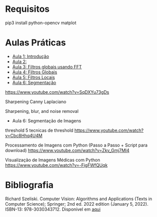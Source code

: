 # Requisitos

pip3 install python-opencv matplot


# Aulas Práticas

- [Aula 1: Introdução](Aula1)
- [Aula 2:](Aula2)
- [Aula 3: Filtros globais usando FFT](Aula3)
- [Aula 4: Filtros Globais](Aula4)
- [Aula 5: Filtros Locais](Aula5)
- [Aula 6: Segmentação](Aula6)

https://www.youtube.com/watch?v=SqDXYu73gDs

Sharpening
Canny
Laplaciano

Sharpening, blur, and noise removal



- Aula 6: Segmentação de Imagens

threshold
5 tecnicas de threshold
https://www.youtube.com/watch?v=Cbc8Hhq4U4M



Processamento de Imagens com Python (Passo a Passo + Script para download) 
https://www.youtube.com/watch?v=Zkv_Gmj7Ml4



Visualização de Imagens Médicas com Python 
https://www.youtube.com/watch?v=-FigFWfQUqk



# Bibliografia

Richard Szeliski. Computer Vision: Algorithms and Applications (Texts in Computer Science); Springer; 2nd ed. 2022 edition (January 5, 2022). ISBN-13: 978-3030343712. Disponível em [aqui](http://szeliski.org/Book/)
